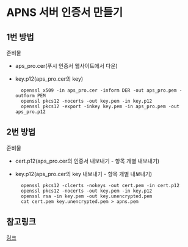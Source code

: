 # APNS 서버 인증서 만들기

## 1번 방법
준비물

* aps_pro.cer(푸시 인증서 웹사이트에서 다운)
* key.p12(aps_pro.cer의 key)

		openssl x509 -in aps_pro.cer -inform DER -out aps_pro.pem -outform PEM
		openssl pkcs12 -nocerts -out key.pem -in key.p12
		openssl pkcs12 -export -inkey key.pem -in aps_pro.pem -out aps_pro.p12

## 2번 방법
준비물

* cert.p12(aps_pro.cer의 인증서 내보내기 - 항목 개별 내보내기)
* key.p12(aps_pro.cer의 key 내보내기 - 항목 개별 내보내기)

		openssl pkcs12 -clcerts -nokeys -out cert.pem -in cert.p12
		openssl pkcs12 -nocerts -out key.pem -in key.p12
		openssl rsa -in key.pem -out key.unencrypted.pem
		cat cert.pem key.unencrypted.pem > apns.pem
		
		
## 참고링크
[링크](http://ddirty.tistory.com/50)	